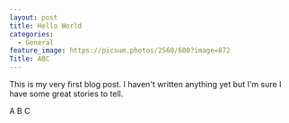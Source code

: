 ```yaml
---
layout: post
title: Hello World
categories:
  - General
feature_image: https://picsum.photos/2560/600?image=872
Title: ABC
---
```


This is my very first blog post. I haven't written anything yet but I'm sure I have some great stories to tell.

A B C
